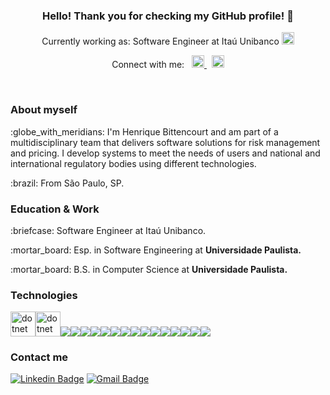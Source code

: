 <h3 align="center">Hello! Thank you for checking my GitHub profile! 👋</h1>
<p align="center">Currently working as: Software Engineer at Itaú Unibanco <a href="https://www.itau.com.br/" target="_blank" rel="noreferrer">  <img src="https://logodownload.org/wp-content/uploads/2014/05/itau-logo-1.png" alt="Itaú Unibanco" width="20" height="20"/> </a> </p>

<p align="center">
    Connect with me:&nbsp;&nbsp;
    <a href="https://www.linkedin.com/in/ohenriquebittencourt/" target="_blank" rel="noreferrer">  <img src="https://cdn-icons-png.flaticon.com/512/174/174857.png" alt="linkedin" width="20" height="20"/> </a> &nbsp;
    <a href="mailto: henriquebs98+contato@outlook.com" target="_blank" rel="noreferrer">  <img src="https://logospng.org/download/microsoft-outlook/logo-microsoft-outlook-1024.png" alt="e-mail" width="20" height="20"/> </a>
</p>
<br>

### About myself
<p>:globe_with_meridians: I'm Henrique Bittencourt and am part of a multidisciplinary team that delivers software solutions for risk management and pricing. I develop systems to meet the needs of users and national and international regulatory bodies using different technologies.</p>

<p>:brazil: From São Paulo, SP.</p>

### Education & Work

<p>:briefcase: Software Engineer at Itaú Unibanco.</p>
<p>:mortar_board: Esp. in Software Engineering at <strong>Universidade Paulista.</strong></p>
<p>:mortar_board: B.S. in Computer Science at <strong>Universidade Paulista.</strong></p>

### Technologies
<a href="https://dotnet.microsoft.com/" target="_blank" rel="noreferrer"><img src="https://upload.wikimedia.org/wikipedia/commons/thumb/e/ee/.NET_Core_Logo.svg/1200px-.NET_Core_Logo.svg.png" alt="dotnet" width="40" height="40"/></a><a href="https://dotnet.microsoft.com/" target="_blank" rel="noreferrer"><img src="https://cdn.iconscout.com/icon/free/png-256/microsoft-dotnet-1175177.png" alt="dotnet" width="40" height="40"/></a><img src="https://img.icons8.com/color/42/000000/c-sharp-logo.png"/><img src="https://img.icons8.com/color/42/00000/angularjs.png"/><img src="https://img.icons8.com/color/42/00000/javascript--v1.png"/><img src="https://img.icons8.com/color/42/00000/typescript.png"/><img src="https://img.icons8.com/color/42/00000/python--v1.png"/><img src="https://img.icons8.com/fluency/42/00000/docker.png"/><img src="https://img.icons8.com/color/42/00000/kubernetes.png"/><img src="https://img.icons8.com/color/42/00000/git.png"/><img src="https://img.icons8.com/color/42/00000/gitlab.png"/><img src="https://img.icons8.com/color/42/00000/terraform.png"/><img src="https://img.icons8.com/color/42/00000/amazon-web-services.png"/><img src="https://img.icons8.com/color/42/00000/microsoft-sql-server.png"/><img src="https://img.icons8.com/color/42/00000/mysql-logo.png"/><img src="https://img.icons8.com/fluency/42/00000/visual-studio.png"/><img src="https://img.icons8.com/color/42/00000/visual-studio-code-2019.png"/>

### Contact me
[![Linkedin Badge](https://img.shields.io/badge/-LinkedIn-blue?style=flat-square&logo=Linkedin&logoColor=white&link=https://www.linkedin.com/in/ohenriquebittencourt/)](https://www.linkedin.com/in/ohenriquebittencourt/)
[![Gmail Badge](https://img.shields.io/badge/-Gmail-c14438?style=flat-square&logo=Gmail&logoColor=white&link=mailto:henriquebs98@gmail.com)](mailto:henriquebs98@gmail.com)

